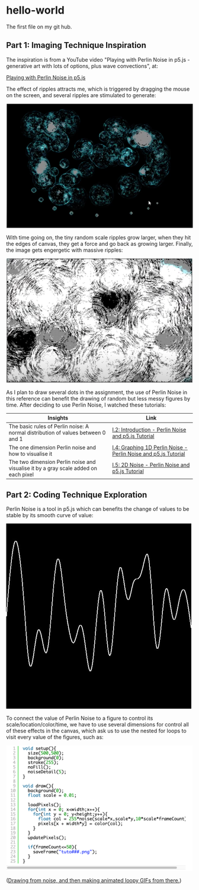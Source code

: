 # hello-world
The first file on my git hub.

## Part 1: Imaging Technique Inspiration

The inspiration is from a YouTube video "Playing with Perlin Noise in p5.js - generative art with lots of options, plus wave convections", at:

[Playing with Perlin Noise in p5.js](https://www.youtube.com/watch?v=CSMcrKouQ3o)

The effect of ripples attracts me, which is triggered by dragging the mouse on the screen, and several ripples are stimulated to generate:

![The stimulation of mouse movement.](Noise1.png)

With time going on, the tiny random scale ripples grow larger, when they hit the edges of canvas, they get a force and go back as growing larger. Finally, the image gets engergetic with massive ripples:

![As time goes by, the effects of massive ripples.](Noise2.png)

As I plan to draw several dots in the assignment, the use of Perlin Noise in this reference can benefit the drawing of random but less messy figures by time. After deciding to use Perlin Noise, I watched these tutorials:

| Insights | Link |
| ----------- | ----------- |
| The basic rules of Perlin noise: A normal distribution of values between 0 and 1| [I.2: Introduction - Perlin Noise and p5.js Tutorial](https://www.youtube.com/watch?v=Qf4dIN99e2w) |
| The one dimension Perlin noise and how to visualise it | [I.4: Graphing 1D Perlin Noise - Perlin Noise and p5.js Tutorial](https://www.youtube.com/watch?v=y7sgcFhk6ZM&list=PLRqwX-V7Uu6ZV4yEcW3uDwOgGXKUUsPOM&index=5) |
| The two dimension Perlin noise and visualise it by a gray scale added on each pixel| [I.5: 2D Noise - Perlin Noise and p5.js Tutorial](https://www.youtube.com/watch?v=ikwNrFvnL3g&list=PLRqwX-V7Uu6ZV4yEcW3uDwOgGXKUUsPOM&index=6) |

## Part 2: Coding Technique Exploration

Perlin Noise is a tool in p5.js which can benefits the change of values to be stable by its smooth curve of value:

![The smooth of change in Perlin Noise](Noise4.jpeg)

To connect the value of Perlin Noise to a figure to control its scale/location/color/time, we have to use several dimensions for control all of these effects in the canvas, which ask us to use the nested for loops to visit every value of the figures, such as:

![The use of nested loops in Perlin Noise](Noise5.png)

([Drawing from noise, and then making animated loopy GIFs from there.](https://necessarydisorder.wordpress.com/2017/11/15/drawing-from-noise-and-then-making-animated-loopy-gifs-from-there/))